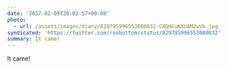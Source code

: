 ```yaml
---
date: '2017-02-09T20:02:57+00:00'
photo:
  - url: /assets/images/diary/829795996553080832-C4QHCuKXUAM2wVk.jpg
syndicated: 'https://twitter.com/roobottom/status/829795996553080832'
summary: It came!
---
```

It came! 
